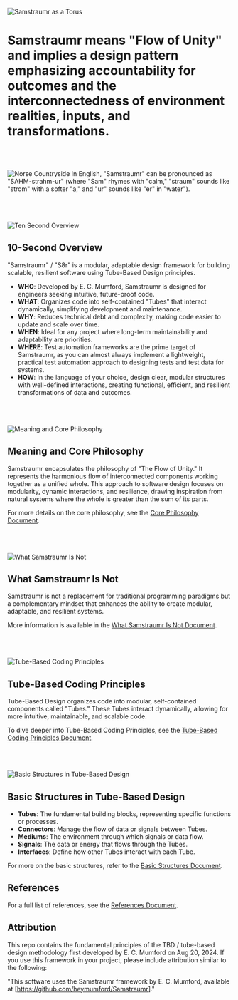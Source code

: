<br><br><br>![Samstraumr as a Torus](./images/torus.webp)
# Samstraumr means "Flow of Unity" and implies a design pattern emphasizing accountability for outcomes and the interconnectedness of environment realities, inputs, and transformations.

<br><br><br>![Norse Countryside](./images/norse-countryside.webp)
In English, "Samstraumr" can be pronounced as "SAHM-strahm-ur" (where "Sam" rhymes with "calm," "straum" sounds like "strom" with a softer "a," and "ur" sounds like "er" in "water").


<br><br><br>![Ten Second Overview](./images/TenSoverview.webp)
## 10-Second Overview

"Samstraumr" / "S8r" is a modular, adaptable design framework for building scalable, resilient software using Tube-Based Design principles.

- **WHO**: Developed by E. C. Mumford, Samstraumr is designed for engineers seeking intuitive, future-proof code.
- **WHAT**: Organizes code into self-contained "Tubes" that interact dynamically, simplifying development and maintenance.
- **WHY**: Reduces technical debt and complexity, making code easier to update and scale over time.
- **WHEN**: Ideal for any project where long-term maintainability and adaptability are priorities.
- **WHERE**: Test automation frameworks are the prime target of Samstraumr, as you can almost always implement a lightweight, practical test automation approach to designing tests and test data for systems.
- **HOW**: In the language of your choice, design clear, modular structures with well-defined interactions, creating functional, efficient, and resilient transformations of data and outcomes.


<br><br><br>![Meaning and Core Philosophy](./images/mcp.webp)
## Meaning and Core Philosophy
Samstraumr encapsulates the philosophy of "The Flow of Unity." It represents the harmonious flow of interconnected components working together as a unified whole. This approach to software design focuses on modularity, dynamic interactions, and resilience, drawing inspiration from natural systems where the whole is greater than the sum of its parts.

For more details on the core philosophy, see the [Core Philosophy Document](docs/concepts/core-philosophy.md).


<br><br><br>![What Samstraumr Is Not](./images/wsin.webp)
## What Samstraumr Is Not
Samstraumr is not a replacement for traditional programming paradigms but a complementary mindset that enhances the ability to create modular, adaptable, and resilient systems.

More information is available in the [What Samstraumr Is Not Document](docs/concepts/what-samstraumr-is-not.md).

<br><br><br>![Tube-Based Coding Principles](./images/tbcp.webp)
## Tube-Based Coding Principles
Tube-Based Design organizes code into modular, self-contained components called "Tubes." These Tubes interact dynamically, allowing for more intuitive, maintainable, and scalable code.

To dive deeper into Tube-Based Coding Principles, see the [Tube-Based Coding Principles Document](docs/guides/tube-based-coding-principles.md).

<br><br><br>![Basic Structures in Tube-Based Design](./images/bstbd.webp)
## Basic Structures in Tube-Based Design
- **Tubes**: The fundamental building blocks, representing specific functions or processes.
- **Connectors**: Manage the flow of data or signals between Tubes.
- **Mediums**: The environment through which signals or data flow.
- **Signals**: The data or energy that flows through the Tubes.
- **Interfaces**: Define how other Tubes interact with each Tube.

For more on the basic structures, refer to the [Basic Structures Document](docs/concepts/basic-structures.md).

## References
For a full list of references, see the [References Document](docs/reference/references.md).

## Attribution
This repo contains the fundamental principles of the TBD / tube-based design methodology first developed by E. C. Mumford on Aug 20, 2024. If you use this framework in your project, please include attribution similar to the following:

"This software uses the Samstraumr framework by E. C. Mumford, available at [https://github.com/heymumford/Samstraumr]."

